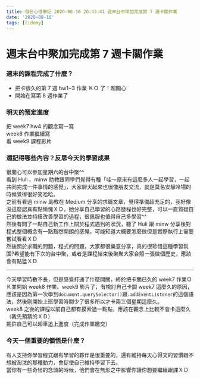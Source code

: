 ```yaml
---
title: 每日心得筆記 2020-08-16 20:43:41 週末台中聚加完成第 7 週卡關作業
date: '2020-08-16'
tags: [lidemy]
---
```


# 週末台中聚加完成第 7 週卡關作業

### 週末的課程完成了什麼？

- 把卡很久的第 7 週 hw1~3 作業 ＫＯ 了！超開心
- 開始在寫第 8 週作業了

### 明天的預定進度

把 week7 hw4 的觀念寫一寫  
week8 作業繼續寫  
看 week9 課程影片

### 還記得哪些內容？反思今天的學習成果

很開心可以參加星期六的台中聚^^  
看到 Huli 、minw 助教跟同學們覺得有種「哇～原來有這麼多人一起學習，一起共同完成一件事情的感覺」，大家聊天起來也很像朋友交流，就是莫名安靜冷場的時候覺得很好笑哈哈。  
之前有看過 minw 助教在 Medium 分享的求職文章，覺得準備超充足的，我好像沒這麼認真有點慚愧ＸＤ，她分享自己學習的心路歷程也好完整，可以一直質疑自己的做法並持續改善學習的過程，很佩服也值得自己多學習^^  
然後有問了一點自己新工作上關於程式遇到的狀況，聽了 Huli 跟 minw 分享後對程式整個概念有一點豁然開朗的感覺，可能知道大概要怎麼做但是實際執行上需要嘗試看看ＸＤ  
然後關於求職的問題，程式的問題，大家都很樂意分享，真的很珍惜這種學習氛圍?希望能有下次的台中聚，或者是課程結束後聚聚大家合照一張做個歷史，應該會有點猛ＸＤ

---

今天學習時數不長，但是感覺打通了什麼開關，終於把卡關已久的 week7 作業ＯＫ並開始 week8 作業、week9 影片了，有檢討自己卡關 week7 這麼久的原因，應該是因為第一次學到`document.querySelector()`跟`.addEventListener`的這個語法，然後剛開始上班學習時間少了很多所以才卡兩三個星期這麼久。  
week8 之後的課程以前自己都有摸索過一點點，應該在觀念上比較不會卡這麼久（我先預猜的ＸＤ）  
期許自己可以超車追上進度（完成作業繳交）

### 今天一個重要的領悟是什麼？

有人支持你學習程式跟有學習的夥伴是很重要的，還有維持每天心得文的習慣跟不想被淘汰的那種動力，會促使自己維持學習下去。  
當你有一些奇怪的念頭的時候，他們會在無形之中影響你讓你想要繼續跟課ＸＤ
